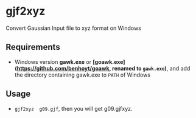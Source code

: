 # gjf2xyz
Convert Gaussian Input file to xyz format on Windows

## Requirements
* Windows version **gawk.exe** or **[goawk.exe](https://github.com/benhoyt/goawk, renamed to `gawk.exe`)**, and add the directory containing gawk.exe to `PATH` of Windows

## Usage
* `gjf2xyz  g09.gjf`, then you will get g09.gjfxyz.

